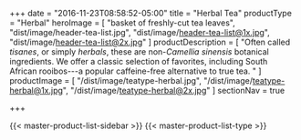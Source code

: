 +++
date = "2016-11-23T08:58:52-05:00"
title = "Herbal Tea"
productType = "Herbal"
heroImage = [
    "basket of freshly-cut tea leaves",
    "dist/image/header-tea-list.jpg",
    "dist/image/header-tea-list@1x.jpg",
    "dist/image/header-tea-list@2x.jpg"
]
productDescription = [
    "Often called *tisanes*, or simply *herbals*,  these are non-*Camellia sinensis* botanical ingredients. We offer a classic selection of favorites, including South African rooibos---a popular caffeine-free alternative to true tea. "
]
productImage = [
    "/dist/image/teatype-herbal.jpg",
    "/dist/image/teatype-herbal@1x.jpg",
    "/dist/image/teatype-herbal@2x.jpg"
]
sectionNav = true

+++

<div class="body-wrap masterProductList">
    {{< master-product-list-sidebar >}}
    {{< master-product-list-type >}}
</div>
